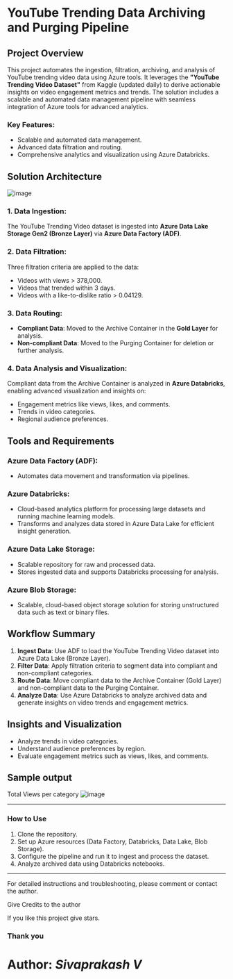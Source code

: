 # YouTube Trending Data Archiving and Purging Pipeline

## Project Overview

This project automates the ingestion, filtration, archiving, and analysis of YouTube trending video data using Azure tools. It leverages the **"YouTube Trending Video Dataset"** from Kaggle (updated daily) to derive actionable insights on video engagement metrics and trends. The solution includes a scalable and automated data management pipeline with seamless integration of Azure tools for advanced analytics.

### Key Features:
- Scalable and automated data management.
- Advanced data filtration and routing.
- Comprehensive analytics and visualization using Azure Databricks.

## Solution Architecture

![image](https://github.com/user-attachments/assets/17ff8d86-18a6-413f-9f8e-57f403464a51)


### 1. Data Ingestion:
The YouTube Trending Video dataset is ingested into **Azure Data Lake Storage Gen2 (Bronze Layer)** via **Azure Data Factory (ADF)**.

### 2. Data Filtration:
Three filtration criteria are applied to the data:
- Videos with views > 378,000.
- Videos that trended within 3 days.
- Videos with a like-to-dislike ratio > 0.04129.

### 3. Data Routing:
- **Compliant Data**: Moved to the Archive Container in the **Gold Layer** for analysis.
- **Non-compliant Data**: Moved to the Purging Container for deletion or further analysis.

### 4. Data Analysis and Visualization:
Compliant data from the Archive Container is analyzed in **Azure Databricks**, enabling advanced visualization and insights on:
- Engagement metrics like views, likes, and comments.
- Trends in video categories.
- Regional audience preferences.

## Tools and Requirements

### Azure Data Factory (ADF):
- Automates data movement and transformation via pipelines.

### Azure Databricks:
- Cloud-based analytics platform for processing large datasets and running machine learning models.
- Transforms and analyzes data stored in Azure Data Lake for efficient insight generation.

### Azure Data Lake Storage:
- Scalable repository for raw and processed data.
- Stores ingested data and supports Databricks processing for analysis.

### Azure Blob Storage:
- Scalable, cloud-based object storage solution for storing unstructured data such as text or binary files.

## Workflow Summary

1. **Ingest Data**: Use ADF to load the YouTube Trending Video dataset into Azure Data Lake (Bronze Layer).
2. **Filter Data**: Apply filtration criteria to segment data into compliant and non-compliant categories.
3. **Route Data**: Move compliant data to the Archive Container (Gold Layer) and non-compliant data to the Purging Container.
4. **Analyze Data**: Use Azure Databricks to analyze archived data and generate insights on video trends and engagement metrics.


## Insights and Visualization
- Analyze trends in video categories.
- Understand audience preferences by region.
- Evaluate engagement metrics such as views, likes, and comments.

## Sample output
Total Views per category
![image](https://github.com/user-attachments/assets/d41e832c-c401-4d4a-8ff5-a1f6aded4c77)


---

### How to Use
1. Clone the repository.
2. Set up Azure resources (Data Factory, Databricks, Data Lake, Blob Storage).
3. Configure the pipeline and run it to ingest and process the dataset.
4. Analyze archived data using Databricks notebooks.



---

<p>For detailed instructions and troubleshooting, please comment or contact the author.</p>
<p>Give Credits to the author</p>
<p>If you like this project give stars.</p>

### Thank you

# **Author**: _Sivaprakash V_
